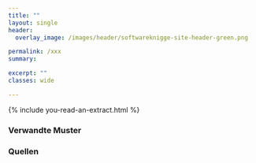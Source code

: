 ```yaml
---
title: ""
layout: single
header:
  overlay_image: /images/header/softwareknigge-site-header-green.png

permalink: /xxx
summary:

excerpt: ""
classes: wide

---
```

{% include you-read-an-extract.html %}


### Verwandte Muster


### Quellen
